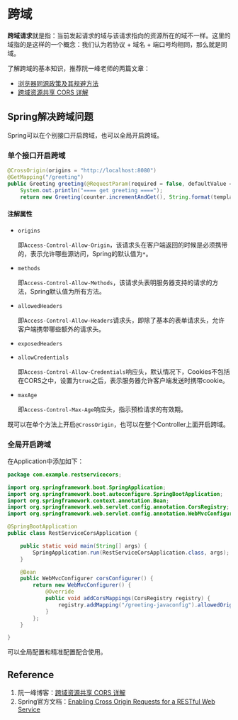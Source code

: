 # 跨域

**跨域请求**就是指：当前发起请求的域与该请求指向的资源所在的域不一样。这里的域指的是这样的一个概念：我们认为若协议 + 域名 + 端口号均相同，那么就是同域。

了解跨域的基本知识，推荐阮一峰老师的两篇文章：

- [浏览器同源政策及其规避方法](https://www.ruanyifeng.com/blog/2016/04/same-origin-policy.html)
- [跨域资源共享 CORS 详解](http://www.ruanyifeng.com/blog/2016/04/cors.html)

## Spring解决跨域问题

Spring可以在个别接口开启跨域，也可以全局开启跨域。

### 单个接口开启跨域

```java
@CrossOrigin(origins = "http://localhost:8080")
@GetMapping("/greeting")
public Greeting greeting(@RequestParam(required = false, defaultValue = "World") String name) {
    System.out.println("==== get greeting ====");
    return new Greeting(counter.incrementAndGet(), String.format(template, name));
```

#### 注解属性

- `origins`

  即`Access-Control-Allow-Origin`，该请求头在客户端返回的时候是必须携带的，表示允许哪些源访问，Spring的默认值为`*`。

- `methods`

  即`Access-Control-Allow-Methods`，该请求头表明服务器支持的请求的方法，Spring默认值为所有方法。

- `allowedHeaders`

  即`Access-Control-Allow-Headers`请求头，即除了基本的表单请求头，允许客户端携带哪些额外的请求头。

- `exposedHeaders`

- `allowCredentials`

  即`Access-Control-Allow-Credentials`响应头，默认情况下，Cookies不包括在CORS之中，设置为`true`之后，表示服务器允许客户端发送时携带cookie。

- `maxAge`

  即`Access-Control-Max-Age`响应头，指示预检请求的有效期。

既可以在单个方法上开启`@CrossOrigin`，也可以在整个Controller上面开启跨域。

### 全局开启跨域

在Application中添加如下：

```java
package com.example.restservicecors;

import org.springframework.boot.SpringApplication;
import org.springframework.boot.autoconfigure.SpringBootApplication;
import org.springframework.context.annotation.Bean;
import org.springframework.web.servlet.config.annotation.CorsRegistry;
import org.springframework.web.servlet.config.annotation.WebMvcConfigurer;

@SpringBootApplication
public class RestServiceCorsApplication {

	public static void main(String[] args) {
		SpringApplication.run(RestServiceCorsApplication.class, args);
	}

	@Bean
	public WebMvcConfigurer corsConfigurer() {
		return new WebMvcConfigurer() {
			@Override
			public void addCorsMappings(CorsRegistry registry) {
				registry.addMapping("/greeting-javaconfig").allowedOrigins("http://localhost:8080");
			}
		};
	}

}
```

可以全局配置和精准配置配合使用。

## Reference

1. 阮一峰博客：[跨域资源共享 CORS 详解](http://www.ruanyifeng.com/blog/2016/04/cors.html)
2. Spring官方文档：[Enabling Cross Origin Requests for a RESTful Web Service](https://spring.io/guides/gs/rest-service-cors/)
